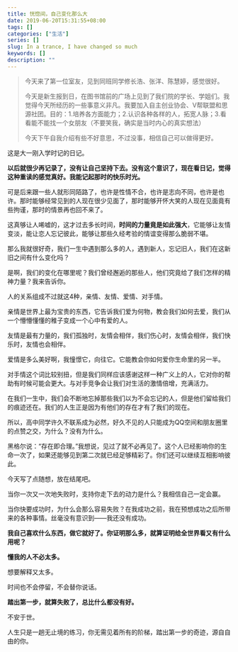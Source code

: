 ```yaml
---
title: 恍惚间，自己变化那么大
date: 2019-06-20T15:31:55+08:00
tags: []
categories: ["生活"]
series: []
slug: In a trance, I have changed so much
keywords: []
description: ""
---
```


> 今天来了第一位室友，见到同班同学修长浩、张洋、陈慧婷，感觉很好。
>
> 今天是新生报到日，在图书馆前的广场上见到了我们院的学长、学姐们。我觉得今天所经历的一些事意义非凡。我要加入自主创业协会、V帮联盟和思源社团。目的：1.培养各方面能力；2.认识各种各样的人，拓宽人脉；3.看看能不能找一个女朋友（不要笑我，确实是当时内心的真实想法）
>
> 今天下午自我介绍有些不好意思，不过没事，相信自己可以做得更好。

这是大一刚入学时记的日记。

**以后就很少再记录了，没有让自己坚持下去。没有这个意识了，现在看日记，觉得这种重读的感觉真好。我能记起那时的快乐时光。**

可是后来跟一些人就形同陌路了，也许是性情不合，也许是志向不同，也许是也许。那时能够经常见到的人现在很少见面了，那时能够开怀大笑的人现在见面竟有些拘谨，那时的情景再也回不来了。

这真够让人唏嘘的，这才过去多长时间，**时间的力量竟是如此强大**，它能够让友情变淡，能让恋人忘记彼此，能够让那些久经考验的情谊变得那么脆弱不堪。

那么我就很好奇，我们一生中遇到那么多的人，遇到新人，忘记旧人，我们在这新旧之间有什么变化吗？

是啊，我们的变化在哪里呢？我们曾经邂逅的那些人，他们究竟给了我们怎样的精神力量？我来告诉你。

人的关系组成不过就这4种，亲情、友情、爱情、对手情。

亲情是世界上最为宝贵的东西，它告诉我们爱为何物，教会我们如何去爱，我们从一个懵懵懂懂的稚子变成一个心中有爱的人。

友情是最有力量的，我们孤独时，友情会相伴，我们伤心时，友情会相伴，我们快乐时，友情也会相伴。

爱情是多么美好啊，我憧憬它，向往它。它能教会你如何爱你生命里的另一半。

对手情这个词比较别扭，但是我们同样应该感谢这样一种广义上的人，它对你的帮助有时候可能会更大。与对手竞争会让我们对生活的激情倍增，充满活力。

在我们一生中，我们会不断地忘掉那些我们以为不会忘记的人，但是他们留给我们的痕迹还在。我们的人生正是因为有他们的存在才有了我们的现在。

所以，高中同学许久不联系成为必然，好久不见的人只能成为QQ空间和朋友圈里的点赞之交，为什么？没有为什么。

黑格尔说：“存在即合理。”我想说，见过了就不必再见了。这个人已经影响你的生命一次了，如果还能够见到第二次就已经足够精彩了。你们还可以继续互相影响彼此。

今天写了点随想，放在结尾吧。

当你一次又一次地失败时，支持你走下去的动力是什么？我相信自己一定会赢。

当你快要成功时，为什么会那么容易失败？在我成功之前，我在预想成功之后所带来的各种事情。丝毫没有意识到——我还没有成功。

**我自己喜欢什么东西，做它就好了。你证明那么多，就算证明给全世界看又有什么用呢？**

**懂我的人不必太多。**

想要解释又太多。

时间也不会停留，不会替你说话。

**踏出第一步，就算失败了，总比什么都没有好。**

不安于世。

人生只是一趟无止境的练习，你无需见着所有的阶梯，踏出第一步的奇迹，源自自由的你。